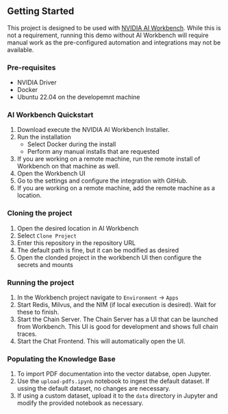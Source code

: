 ## Getting Started

This project is designed to be used with [NVIDIA AI Workbench](https://www.nvidia.com/en-us/deep-learning-ai/solutions/data-science/workbench/). While this is not a requirement, running this demo without AI Workbench will require manual work as the pre-configured automation and integrations may not be available.

### Pre-requisites

- NVIDIA Driver
- Docker
- Ubuntu 22.04 on the developemnt machine

### AI Workbench Quickstart

1. Download execute the NVIDIA AI Workbench Installer.
2. Run the installation
    - Select Docker during the install
    - Perform any manual installs that are requested
3. If you are working on a remote machine, run the remote install of Workbench on that machine as well.
4. Open the Workbench UI
5. Go to the settings and configure the integration with GitHub.
6. If you are working on a remote machine, add the remote machine as a location.

### Cloning the project
1. Open the desired location in AI Workbench
2. Select `Clone Project`
3. Enter this repository in the repository URL
4. The default path is fine, but it can be modified as desired
5. Open the clonded project in the workbench UI then configure the secrets and mounts

### Running the project
1. In the Workbench project navigate to `Environment` -> `Apps`
2. Start Redis, Milvus, and the NIM (if local execution is desired). Wait for these to finish.
3. Start the Chain Server. The Chain Server has a UI that can be launched from Workbench. This UI is good for development and shows full chain traces.
4. Start the Chat Frontend. This will automatically open the UI.

### Populating the Knowledge Base
1. To import PDF documentation into the vector databse, open Jupyter.
1. Use the `upload-pdfs.ipynb` notebook to ingest the default dataset. If ussing the default dataset, no changes are necessary.
1. If using a custom dataset, upload it to the `data` directory in Jupyter and modify the provided notebook as necessary.
